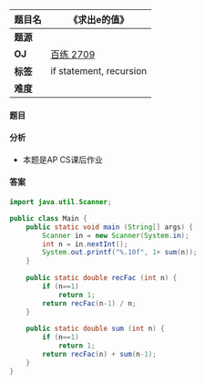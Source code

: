 |题目名|《求出e的值》|  
|---|---|  
|**题源**||  
|**OJ**|[百练 2709](http://bailian.openjudge.cn/practice/2709/)|  
|**标签**|if statement, recursion|  
|**难度**||  

#### 题目
#### 分析 
* 本题是AP CS课后作业
#### 答案

```java
import java.util.Scanner;

public class Main {
	public static void main (String[] args) {
		Scanner in = new Scanner(System.in);
		int n = in.nextInt();
		System.out.printf("%.10f", 1+ sum(n));
	}
	
	public static double recFac (int n) {
		if (n==1)
			return 1;
		return recFac(n-1) / n;
	}
	
	public static double sum (int n) {
		if (n==1)
			return 1;
		return recFac(n) + sum(n-1);
	}
}
```
